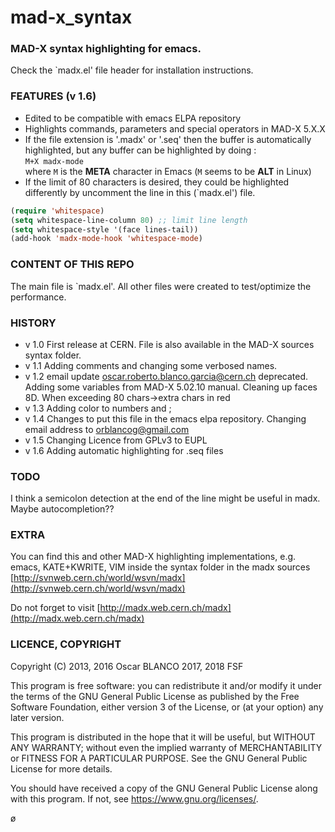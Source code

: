 mad-x\_syntax
=============

### MAD-X syntax highlighting for emacs.  
Check the `madx.el' file header for installation instructions.


### FEATURES (v 1.6)

* Edited to be compatible with emacs ELPA repository
* Highlights commands, parameters and special operators in MAD-X 5.X.X
* If the file extension is '.madx' or '.seq' then the buffer is automatically 
  highlighted, but any buffer can be highlighted by doing :  
    `M+X madx-mode`  
  where `M` is the **META** character in Emacs (`M` seems to be **ALT** in Linux)
* If the limit of 80 characters is desired, they could be highlighted differently
  by uncomment the line in this (`madx.el') file.
  
```lisp
(require 'whitespace)
(setq whitespace-line-column 80) ;; limit line length
(setq whitespace-style '(face lines-tail))
(add-hook 'madx-mode-hook 'whitespace-mode)
```

### CONTENT OF THIS REPO

The main file is `madx.el'. 
All other files were created to test/optimize the performance.

### HISTORY

* v 1.0 First release at CERN. File is also available in the MAD-X sources syntax folder.
* v 1.1 Adding comments and changing some verbosed names.
* v 1.2 email update oscar.roberto.blanco.garcia@cern.ch deprecated.
        Adding some variables from MAD-X 5.02.10 manual.
        Cleaning up faces 8D.
        When exceeding 80 chars->extra chars in red
* v 1.3 Adding color to numbers and ;
* v 1.4 Changes to put this file in the emacs elpa repository.
        Changing email address to orblancog@gmail.com
* v 1.5 Changing Licence from GPLv3 to EUPL
* v 1.6 Adding automatic highlighting for .seq files

### TODO

I think a semicolon detection at the end of the line might be useful in madx. 
Maybe autocompletion?? 


### EXTRA

You can find this and other MAD-X highlighting implementations, e.g. 
   emacs, KATE+KWRITE, VIM 
inside the syntax folder in the madx sources 
[http://svnweb.cern.ch/world/wsvn/madx](http://svnweb.cern.ch/world/wsvn/madx)

Do not forget to visit 
[http://madx.web.cern.ch/madx](http://madx.web.cern.ch/madx)

### LICENCE, COPYRIGHT
Copyright (C) 2013, 2016 Oscar BLANCO
              2017, 2018 FSF

This program is free software: you can redistribute it and/or modify
it under the terms of the GNU General Public License as published by
the Free Software Foundation, either version 3 of the License, or
(at your option) any later version.

This program is distributed in the hope that it will be useful,
but WITHOUT ANY WARRANTY; without even the implied warranty of
MERCHANTABILITY or FITNESS FOR A PARTICULAR PURPOSE.  See the
GNU General Public License for more details.

You should have received a copy of the GNU General Public License
along with this program.  If not, see <https://www.gnu.org/licenses/>.

ø
